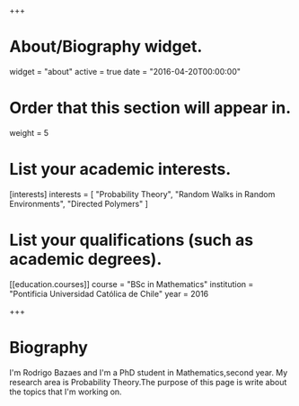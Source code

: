 +++
# About/Biography widget.
widget = "about"
active = true
date = "2016-04-20T00:00:00"

# Order that this section will appear in.
weight = 5

# List your academic interests.
[interests]
  interests = [
    "Probability Theory",
    "Random Walks in Random Environments",
    "Directed Polymers"
  ]

# List your qualifications (such as academic degrees).

[[education.courses]]
  course = "BSc in Mathematics"
  institution = "Pontificia Universidad Católica de Chile"
  year = 2016

+++

# Biography

I'm Rodrigo Bazaes and I'm a PhD student in Mathematics,second year. My research
area is Probability Theory.The purpose of this page is write about the topics
that I'm working on. 
